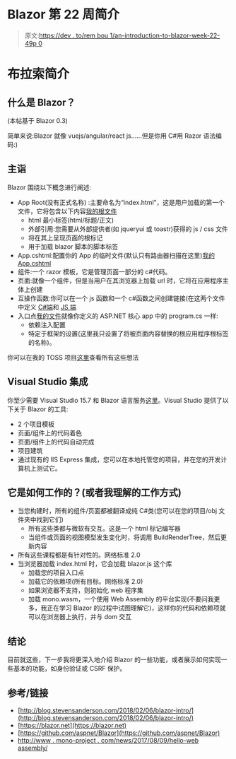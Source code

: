 # Blazor 第 22 周简介

> 原文:[https://dev . to/rem bou 1/an-introduction-to-blazor-week-22-49p 0](https://dev.to/rembou1/an-introduction-to-blazor-week-22-49p0)

# 布拉索简介

## 什么是 Blazor？

(本帖基于 Blazor 0.3)

简单来说:Blazor 就像 vuejs/angular/react js……但是你用 C#用 Razor 语法编码:)

## 主诣

Blazor 围绕以下概念进行阐述:

*   App Root(没有正式名称) :主要命名为“index.html”，这是用户加载的第一个文件，它将包含以下内容[我的根文件](https://github.com/RemiBou/Toss.Blazor/blob/master/Toss/Toss.Client/wwwroot/index.html)
    *   html 最小标签(html/标题/正文)
    *   外部引用:您需要从外部提供者(如 jqueryui 或 toastr)获得的 js / css 文件
    *   将在其上呈现页面的根标记
    *   用于加载 blazor 脚本的脚本标签
*   App.cshtml:配置你的 App 的临时文件(默认只有路由器扫描在这里)[我的 App.cshtml](https://github.com/RemiBou/Toss.Blazor/blob/master/Toss/Toss.Client/App.cshtml)
*   组件:一个 razor 模板，它是管理页面一部分的 c#代码。
*   页面:就像一个组件，但是当用户在其浏览器上加载 url 时，它将在应用程序主体上创建
*   互操作函数:你可以在一个 js 函数和一个 c#函数之间创建链接(在这两个文件中定义 [C#端](https://github.com/RemiBou/Toss.Blazor/blob/master/Toss/Toss.Client/Services/JsInterop.cs)和 [JS 端](https://github.com/RemiBou/Toss.Blazor/blob/master/Toss/Toss.Client/wwwroot/index.html)
*   入口点[我的文件](https://github.com/RemiBou/Toss.Blazor/blob/master/Toss/Toss.Client/Program.cs)就像你定义的 ASP.NET 核心 app 中的 program.cs 一样:
    *   依赖注入配置
    *   特定于框架的设置(这里我只设置了将被页面内容替换的根应用程序根标签的名称)。

你可以在我的 TOSS 项目[这里](https://github.com/RemiBou/Toss.Blazor)查看所有这些想法

## Visual Studio 集成

你至少需要 Visual Studio 15.7 和 Blazor 语言服务[这里](https://go.microsoft.com/fwlink/?linkid=870389)。Visual Studio 提供了以下关于 Blazor 的工具:

*   2 个项目模板
*   页面/组件上的代码着色
*   页面/组件上的代码自动完成
*   项目建筑
*   通过现有的 IIS Express 集成，您可以在本地托管您的项目，并在您的开发计算机上测试它。

## 它是如何工作的？(或者我理解的工作方式)

*   当您构建时，所有的组件/页面都被翻译成纯 C#类(您可以在您的项目/obj 文件夹中找到它们)
    *   所有这些类都与微软有交互。这是一个 html 标记编写器
    *   当组件或页面的视图模型发生变化时，将调用 BuildRenderTree，然后更新内容
*   所有这些课程都是有针对性的。网络标准 2.0
*   当浏览器加载 index.html 时，它会加载 blazor.js 这个库
    *   加载您的项目入口点
    *   加载它的依赖项(所有目标。网络标准 2.0)
    *   如果浏览器不支持，则初始化 web 程序集
    *   加载 mono.wasm，一个使用 Web Assembly 的平台实现(不要问我更多，我正在学习 Blazor 的过程中试图理解它)，这样你的代码和依赖项就可以在浏览器上执行，并与 dom 交互

## 结论

目前就这些，下一步我将更深入地介绍 Blazor 的一些功能，或者展示如何实现一些基本的功能，如身份验证或 CSRF 保护。

## 参考/链接

*   [http://blog.stevensanderson.com/2018/02/06/blazor-intro/](http://blog.stevensanderson.com/2018/02/06/blazor-intro/)
*   [https://blazor.net](https://blazor.net)
*   [https://github.com/aspnet/Blazor](https://github.com/aspnet/Blazor)
*   [http://www . mono-project . com/news/2017/08/09/hello-web assembly/](http://www.mono-project.com/news/2017/08/09/hello-webassembly/)
